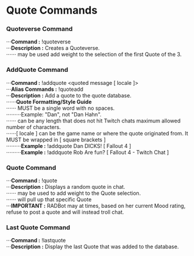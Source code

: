 # Quote Commands


### Quoteverse Command
⋅⋅⋅**Command :** !quoteverse <optional tag>  
⋅⋅⋅**Description :** Creates a Quoteverse.  
⋅⋅⋅⋅⋅⋅**<optional tag>** may be used add weight to the selection of the first Quote
of the 3.  


### AddQuote Command
⋅⋅⋅**Command :** !addquote <quoted person> <quoted message [ locale ]>  
⋅⋅⋅**Alias Commands :** !quoteadd  
⋅⋅⋅**Description :** Add a quote to the quote database.  
⋅⋅⋅⋅⋅⋅**__Quote Formatting/Style Guide__**  
⋅⋅⋅⋅⋅⋅**<quoted person>** MUST be a single word with no spaces.  
⋅⋅⋅⋅⋅⋅⋅⋅⋅Example: "Dan", not "Dan Hahn".  
⋅⋅⋅⋅⋅⋅**<quoted message>** can be any length that does not hit Twitch chats maximum allowed number of characters.  
⋅⋅⋅⋅⋅⋅[ locale ] can be the game name or where the quote originated from.  It MUST be wrapped in [ square brackets ]  
⋅⋅⋅⋅⋅⋅⋅⋅⋅**Example :** !addquote Dan DICKS! [ Fallout 4 ]  
⋅⋅⋅⋅⋅⋅⋅⋅⋅**Example :** !addquote Rob Are fun? [ Fallout 4 - Twitch Chat ]  

  
### Quote Command
⋅⋅⋅**Command :** !quote <optional tag or ID number>  
⋅⋅⋅**Description :** Displays a random quote in chat.  
⋅⋅⋅⋅⋅⋅**<optional tag>** may be used to add weight to the Quote selection.  
⋅⋅⋅⋅⋅⋅**<optional ID number>** will pull up that specific Quote  
⋅⋅⋅**IMPORTANT :** RADBot may at times, based on her current Mood rating, refuse to post a quote and will instead troll chat.  


### Last Quote Command
⋅⋅⋅**Command :** !lastquote  
⋅⋅⋅**Description :** Display the last Quote that was added to the database.  


